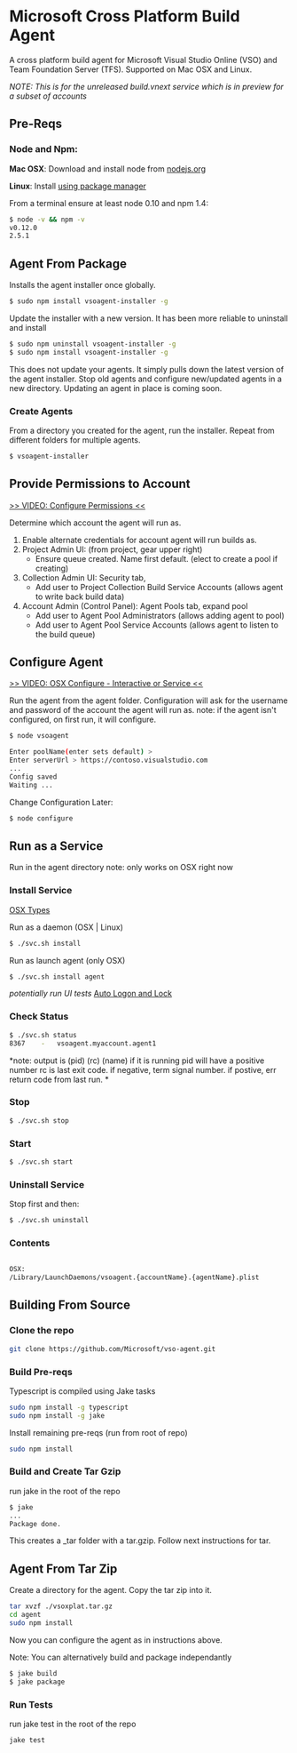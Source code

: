 # Microsoft Cross Platform Build Agent

A cross platform build agent for Microsoft Visual Studio Online (VSO) and Team Foundation Server (TFS).  Supported on Mac OSX and Linux.

*NOTE: This is for the unreleased build.vnext service which is in preview for a subset of accounts*

## Pre-Reqs

### Node and Npm:
**Mac OSX**: Download and install node from [nodejs.org](http://nodejs.org/)

**Linux**: Install [using package manager](https://github.com/joyent/node/wiki/Installing-Node.js-via-package-manager)

From a terminal ensure at least node 0.10 and npm 1.4:
```bash
$ node -v && npm -v
v0.12.0
2.5.1
```

## Agent From Package

Installs the agent installer once globally.

```bash
$ sudo npm install vsoagent-installer -g
```

Update the installer with a new version.  It has been more reliable to uninstall and install
```bash
$ sudo npm uninstall vsoagent-installer -g
$ sudo npm install vsoagent-installer -g
```

This does not update your agents.  It simply pulls down the latest version of the agent installer.
Stop old agents and configure new/updated agents in a new directory.
Updating an agent in place is coming soon.

### Create Agents

From a directory you created for the agent, run the installer.  Repeat from different folders for multiple agents.

```bash
$ vsoagent-installer
```

## Provide Permissions to Account

[>> VIDEO:  Configure Permissions <<](http://youtu.be/VgRpl67nOKU)

Determine which account the agent will run as.

   1. Enable alternate credentials for account agent will run builds as.
   2. Project Admin UI: (from project, gear upper right) 
      * Ensure queue created.  Name first default. (elect to create a pool if creating)
   3. Collection Admin UI: Security tab, 
      * Add user to Project Collection Build Service Accounts (allows agent to write back build data)
   4. Account Admin (Control Panel): Agent Pools tab, expand pool
      * Add user to Agent Pool Administrators (allows adding agent to pool)
      * Add user to Agent Pool Service Accounts (allows agent to listen to the build queue)

## Configure Agent

[>> VIDEO:  OSX Configure - Interactive or Service <<](http://youtu.be/ILJlYGYbXtA)

Run the agent from the agent folder.
Configuration will ask for the username and password of the account the agent will run as.
note: if the agent isn't configured, on first run, it will configure.

```bash
$ node vsoagent

Enter poolName(enter sets default) > 
Enter serverUrl > https://contoso.visualstudio.com
...
Config saved
Waiting ...
```

Change Configuration Later:
```bash
$ node configure
```

## Run as a Service

Run in the agent directory
note: only works on OSX right now

### Install Service

[OSX Types](https://developer.apple.com/library/mac/documentation/MacOSX/Conceptual/BPSystemStartup/Chapters/DesigningDaemons.html#//apple_ref/doc/uid/10000172i-SW4-SW9)

Run as a daemon (OSX | Linux)
```bash
$ ./svc.sh install
```

Run as launch agent (only OSX)
```bash
$ ./svc.sh install agent
```
*potentially run UI tests*
[Auto Logon and Lock](http://www.tuaw.com/2011/03/07/terminally-geeky-use-automatic-login-more-securely/)

### Check Status
```bash
$ ./svc.sh status
8367	-	vsoagent.myaccount.agent1
```

*note: 
    output is (pid)  (rc)  (name)
    if it is running pid will have a positive number
    rc is last exit code.  if negative, term signal number.  if postive, err return code from last run.
*

### Stop
```bash
$ ./svc.sh stop
```

### Start
```bash
$ ./svc.sh start
```

### Uninstall Service
Stop first and then:
```bash
$ ./svc.sh uninstall
```

### Contents
```bash

OSX:
/Library/LaunchDaemons/vsoagent.{accountName}.{agentName}.plist 
```

## Building From Source

### Clone the repo
```bash
git clone https://github.com/Microsoft/vso-agent.git
```

### Build Pre-reqs

Typescript is compiled using Jake tasks
```bash
sudo npm install -g typescript
sudo npm install -g jake
```
Install remaining pre-reqs (run from root of repo)
```bash
sudo npm install
```

### Build and Create Tar Gzip
run jake in the root of the repo
```bash
$ jake
...
Package done.
```

This creates a _tar folder with a tar.gzip.  Follow next instructions for tar.

## Agent From Tar Zip
Create a directory for the agent.  Copy the tar zip into it.
```bash
tar xvzf ./vsoxplat.tar.gz
cd agent
sudo npm install
```

Now you can configure the agent as in instructions above.

Note:  You can alternatively build and package independantly

```bash
$ jake build
$ jake package
```

### Run Tests
run jake test in the root of the repo
```bash
jake test
```